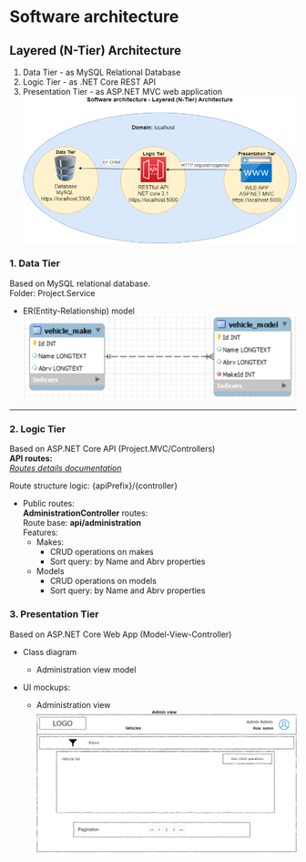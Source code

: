 # Software architecture
## Layered (N-Tier) Architecture
  1. Data Tier - as MySQL Relational Database
  2. Logic Tier - as .NET Core REST API
  3. Presentation Tier - as ASP.NET MVC web application
![Software architecture](./images/software-architecture.png)

### 1. Data Tier
Based on MySQL relational database.  
Folder: Project.Service


  * ER(Entity-Relationship) model
  ![Software architecture](./images/erm-diagram.png)

---
### 2. Logic Tier
Based on ASP.NET Core API (Project.MVC/Controllers)  
**API routes:**  
  *[Routes details documentation](./Project.MVC/routes.md)* 

  Route structure logic: {apiPrefix}/{controller} 
  * Public routes:  
  **AdministrationController** routes:  
  Route base: **api/administration**  
  Features:  
    * Makes: 
      * CRUD operations on makes
      * Sort query: by Name and Abrv properties  
    * Models
      * CRUD operations on models
      * Sort query: by Name and Abrv properties
   
     
### 3. Presentation Tier
Based on ASP.NET Core Web App (Model-View-Controller)
  * Class diagram
    * Administration view model 

  * UI mockups:
    * Administration view
    ![Software architecture](./images/ui-mockups.png)


